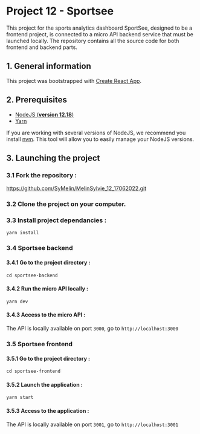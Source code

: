 # Project 12 - Sportsee

This project for the sports analytics dashboard SportSee, designed to be a frontend project, is connected to a micro API backend service that must be launched locally.
The repository contains all the source code for both frontend and backend parts.

## 1. General information

This project was bootstrapped with [Create React App](https://github.com/facebook/create-react-app).

## 2. Prerequisites

- [NodeJS (**version 12.18**)](https://nodejs.org/en/)
- [Yarn](https://yarnpkg.com/)

If you are working with several versions of NodeJS, we recommend you install [nvm](https://github.com/nvm-sh/nvm). This tool will allow you to easily manage your NodeJS versions.

## 3. Launching the project

### 3.1 Fork the repository : 

https://github.com/SyMelin/MelinSylvie_12_17062022.git

### 3.2 Clone the project on your computer.

### 3.3 Install project dependancies :
```
yarn install
```

### 3.4 Sportsee backend

#### 3.4.1 Go to the project directory :
```
cd sportsee-backend
```

#### 3.4.2 Run the micro API locally :
```
yarn dev
```

#### 3.4.3 Access to the micro API :

The API is locally available on port `3000`, go to `http://localhost:3000`

### 3.5 Sportsee frontend

#### 3.5.1 Go to the project directory :
```
cd sportsee-frontend
```

#### 3.5.2 Launch the application :
```
yarn start
```

#### 3.5.3 Access to the application :

The API is locally available on port `3001`, go to `http://localhost:3001`